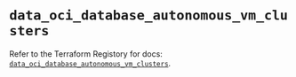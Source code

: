 # `data_oci_database_autonomous_vm_clusters`

Refer to the Terraform Registory for docs: [`data_oci_database_autonomous_vm_clusters`](https://registry.terraform.io/providers/oracle/oci/6.18.0/docs/data-sources/database_autonomous_vm_clusters).
